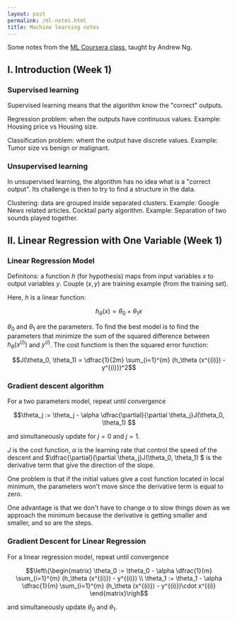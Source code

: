 ```yaml
---
layout: post
permalink: /ml-notes.html
title: Machine learning notes
---
```


Some notes from the [ML Coursera class](https://www.coursera.org/course/ml), taught by Andrew Ng.

## I. Introduction (Week 1)

### Supervised learning

Supervised learning means that the algorithm know the "correct" outputs.

Regression problem: when the outputs have continuous values. Example: Housing price vs Housing size.

Classification problem: whent the output have discrete values. Example: Tumor size vs benign or malignant.

### Unsupervised learning

In unsupervised learning, the algorithm has no idea what is a "correct output". Its challenge is then to try to find a structure in the data.

Clustering: data are grouped inside separated clusters. Example: Google News related articles.
Cocktail party algorithm. Example: Separation of two sounds played together.

## II. Linear Regression with One Variable (Week 1)

### Linear Regression Model

Definitons: a function $h$ (for hypothesis) maps from input variables $x$ to output variables $y$. Couple $(x, y)$ are training example (from the training set).

Here, $h$ is a linear function: 

$$ h_\theta (x) = \theta_0 + \theta_1 x $$

$\theta_0$ and $\theta_1$ are the parameters. To find the best model is to find the parameters that minimize the sum of the squared difference between $h_\theta (x^{(i)})$ and $y^{(i)}$. The cost functiom is then the squared error function:

$$J(\theta_0, \theta_1) = \dfrac{1}{2m} \sum_{i=1}^{m} (h_\theta (x^{(i)}) - y^{(i)})^2$$

### Gradient descent algorithm

For a two parameters model, repeat until convergence 

$$\theta_j := \theta_j - \alpha \dfrac{\partial}{\partial \theta_j}J(\theta_0, \theta_1) $$

and simultaneously update for $j=0$ and $j=1$.

$J$ is the cost function, $\alpha$ is the learning rate that control the speed of the descent and $\dfrac{\partial}{\partial \theta_j}J(\theta_0, \theta_1) $ is the derivative term that give the direction of the slope.

One problem is that if the initial values give a cost function located in local minimum, the parameters won't move since the derivative term is equal to zero.

One advantage is that we don't have to change $\alpha$ to slow things down as we approach the minimum because the derivative is getting smaller and smaller, and so are the steps.

### Gradient Descent for Linear Regression

For a linear regression model, repeat until convergence 

$$\left\{\begin{matrix}
\theta_0 := \theta_0 - \alpha \dfrac{1}{m} \sum_{i=1}^{m} (h_\theta (x^{(i)}) - y^{(i)}) 
\\ 
\theta_1 := \theta_1 - \alpha \dfrac{1}{m} \sum_{i=1}^{m} (h_\theta (x^{(i)}) - y^{(i)})\cdot  x^{(i)}
\end{matrix}\righ$$

and simultaneously update $\theta_0$ and $\theta_1$.

